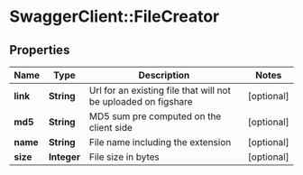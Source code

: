 # SwaggerClient::FileCreator

## Properties
Name | Type | Description | Notes
------------ | ------------- | ------------- | -------------
**link** | **String** | Url for an existing file that will not be uploaded on figshare | [optional] 
**md5** | **String** | MD5 sum pre computed on the client side | [optional] 
**name** | **String** | File name including the extension | [optional] 
**size** | **Integer** | File size in bytes | [optional] 


